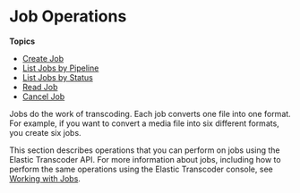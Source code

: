 # Job Operations<a name="operations-jobs"></a>

**Topics**
+ [Create Job](create-job.md)
+ [List Jobs by Pipeline](list-jobs-by-pipeline.md)
+ [List Jobs by Status](list-jobs-by-status.md)
+ [Read Job](get-job.md)
+ [Cancel Job](cancel-job.md)

Jobs do the work of transcoding\. Each job converts one file into one format\. For example, if you want to convert a media file into six different formats, you create six jobs\.

This section describes operations that you can perform on jobs using the Elastic Transcoder API\. For more information about jobs, including how to perform the same operations using the Elastic Transcoder console, see [Working with Jobs](working-with-jobs.md)\.
